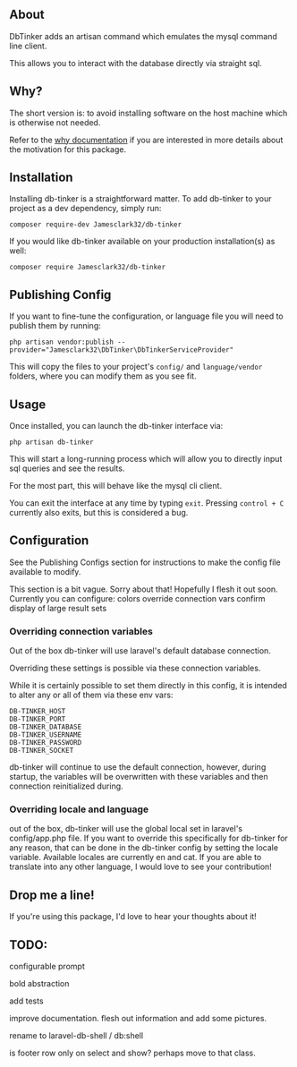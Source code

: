 ## About

DbTinker adds an artisan command which emulates the mysql command line client.

This allows you to interact with the database directly via straight sql.


## Why?

The short version is: to avoid installing software on the host machine which is otherwise not needed.

Refer to the [why documentation](why.md) if you are interested in more details about the motivation for this package.

## Installation
Installing db-tinker is a straightforward matter. To add db-tinker to your project as a dev dependency, simply run:

`composer require-dev Jamesclark32/db-tinker`

If you would like db-tinker available on your production installation(s) as well: 

`composer require Jamesclark32/db-tinker`

## Publishing Config
If you want to fine-tune the configuration, or language file you will need to publish them by running:

`php artisan vendor:publish --provider="Jamesclark32\DbTinker\DbTinkerServiceProvider"`

This will copy the files to your project's `config/` and `language/vendor` folders, where you can modify them as you see fit. 

## Usage

Once installed, you can launch the db-tinker interface via:

`php artisan db-tinker`

This will start a long-running process which will allow you to directly input sql queries and see the results.

For the most part, this will behave like the mysql cli client.

You can exit the interface at any time by typing `exit`. Pressing `control + C` currently also exits, but this is considered a bug.  

## Configuration
See the Publishing Configs section for instructions to make the config file available to modify.

This section is a bit vague. Sorry about that! Hopefully I flesh it out soon.
Currently you can configure: 
    colors
    override connection vars
    confirm display of large result sets

### Overriding connection variables
  Out of the box db-tinker will use laravel's default database connection.
   
  Overriding these settings is possible via these connection variables.
  
  While it is certainly possible to set them directly in this config, it is intended to alter any or all of them  via these env vars:
            
   
    DB-TINKER_HOST
    DB-TINKER_PORT
    DB-TINKER_DATABASE
    DB-TINKER_USERNAME
    DB-TINKER_PASSWORD
    DB-TINKER_SOCKET
 
 db-tinker will continue to use the default connection, however, during startup, the variables will be overwritten with these variables and then connection reinitialized during.
 
 
 ### Overriding locale and language
 out of the box, db-tinker will use the global local set in laravel's config/app.php file. If you want to override this specifically for db-tinker for any reason, that can be done in the db-tinker config by setting the locale variable. 
 Available locales are currently en and cat. If you are able to translate into any other language, I would love to see your contribution! 
 


## Drop me a line!

If you're using this package, I'd love to hear your thoughts about it! 
 
## TODO: 

configurable prompt

bold abstraction

add tests

improve documentation. flesh out information and add some pictures.

rename to laravel-db-shell / db:shell

is footer row only on select and show? perhaps move to that class.